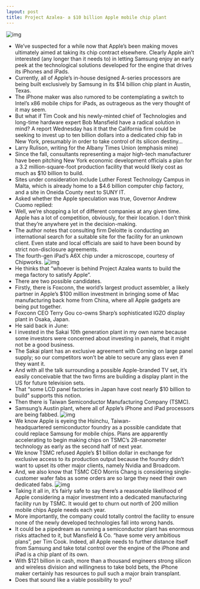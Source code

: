 ```yaml
---
layout: post
title: Project Azalea- a $10 billion Apple mobile chip plant
---
```

![img](http://media.idownloadblog.com/wp-content/uploads/2012/10/Apple_A6X_chip.jpeg)
* We’ve suspected for a while now that Apple’s been making moves ultimately aimed at taking its chip contract elsewhere. Clearly Apple ain’t interested (any longer than it needs to) in letting Samsung enjoy an early peek at the technological solutions developed for the engine that drives its iPhones and iPads.
* Currently, all of Apple’s in-house designed A-series processors are being built exclusively by Samsung in its $14 billion chip plant in Austin, Texas.
* The iPhone maker was also rumored to be contemplating a switch to Intel’s x86 mobile chips for iPads, as outrageous as the very thought of it may seem.
* But what if Tim Cook and his newly-minted chief of Technologies and long-time hardware expert Bob Mansfield have a radical solution in mind? A report Wednesday has it that the California firm could be seeking to invest up to ten billion dollars into a dedicated chip fab in New York, presumably in order to take control of its silicon destiny…
* Larry Rulison, writing for the Albany Times Union (emphasis mine)
* Since the fall, consultants representing a major high-tech manufacturer have been pitching New York economic development officials a plan for a 3.2 million-square-foot production facility that would likely cost as much as $10 billion to build.
* Sites under consideration include Luther Forest Technology Campus in Malta, which is already home to a $4.6 billion computer chip factory, and a site in Oneida County next to SUNY IT.
* Asked whether the Apple speculation was true, Governor Andrew Cuomo replied:
* Well, we’re shopping a lot of different companies at any given time. Apple has a lot of competition, obviously, for their location. I don’t think that they’re anywhere yet in the decision-making.
* The author notes that consulting firm Deloitte is conducting an international search for a suitable site for the facility for an unknown client. Even state and local officials are said to have been bound by strict non-disclosure agreements.
* The fourth-gen iPad’s A6X chip under a microscope, courtesy of Chipworks.
![img](http://media.idownloadblog.com/wp-content/uploads/2012/11/A6X-floorplan-Chipworks-001.jpg)
* He thinks that “whoever is behind Project Azalea wants to build the mega factory to satisfy Apple”.
* There are two possible candidates.
* Firstly, there is Foxconn, the world’s largest product assembler, a likely partner in Apple’s $100 million investment in bringing some of Mac manufacturing back home from China, where all Apple gadgets are being put together.
* Foxconn CEO Terry Gou co-owns Sharp’s sophisticated IGZO display plant in Osaka, Japan.
* He said back in June:
* I invested in the Sakai 10th generation plant in my own name because some investors were concerned about investing in panels, that it might not be a good business.
* The Sakai plant has an exclusive agreement with Corning on large panel supply; so our competitors won’t be able to secure any glass even if they want it.
* And with all the talk surrounding a possible Apple-branded TV set, it’s easily conceivable that the two firms are building a display plant in the US for future television sets.
* That “some LCD panel factories in Japan have cost nearly $10 billion to build” supports this notion.
* Then there is Taiwan Semiconductor Manufacturing Company (TSMC).
* Samsung’s Austin plant, where all of Apple’s iPhone and iPad processors are being fabbed.
![img](http://media.idownloadblog.com/wp-content/uploads/2012/11/Samsung-Austin-plant-e1353099940474.jpg)
* We know Apple is eyeing the Hsinchu, Taiwan-headquartered semiconductor foundry as a possible candidate that could replace Samsung for mobile chips. Plans are apparently accelerating to begin making chips on TSMC’s 28-nanometer technology as early as the second half of next year.
* We know TSMC refused Apple’s $1 billion dollar in exchange for exclusive access to its production output because the foundry didn’t want to upset its other major clients, namely Nvidia and Broadcom.
* And, we also know that TSMC CEO Morris Chang is considering single-customer wafer fabs as some orders are so large they need their own dedicated fabs.
![img](http://media.idownloadblog.com/wp-content/uploads/2012/01/ipad-a6-e1325875064866.jpg)
* Taking it all in, it’s fairly safe to say there’s a reasonable likelihood of Apple considering a major investment into a dedicated manufacturing facility run by TSMC. It would get to churn out north of 200 million mobile chips Apple needs each year.
* More importantly, the company could totally control the facility to ensure none of the newly developed technologies fall into wrong hands.
* It could be a pipedream as running a semiconductor plant has enormous risks attached to it, but Mansfield & Co. “have some very ambitious plans”, per Tim Cook. Indeed, all Apple needs to further distance itself from Samsung and take total control over the engine of the iPhone and iPad is a chip plant of its own.
* With $121 billion in cash, more than a thousand engineers strong silicon and wireless division and willingness to take bold bets, the iPhone maker certainly has resources to pull such a major brain transplant.
* Does that sound like a viable possibility to you?

